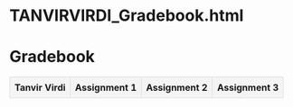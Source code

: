 # TANVIRVIRDI_Gradebook.html
<!DOCTYPE html>
<html lang="en">
<head>
    <meta charset="UTF-8">
    <meta name="viewport" content="width=device-width, initial-scale=1.0">
    <title>Gradebook</title>
    <style>
    table {
        width: 100%;
        border-collapse: collapse;
    }
    th, td {
        border: 1px solid #ddd;
        padding: 8px;
        text-align: left;
    }
    th {
        background-color: #f4f4f4;
    }
    </style>
</head>
<body>
    <h1>Gradebook</h1>
    <table id="gradebook">
    <thead>
        <tr>
            <th>Tanvir Virdi</th>
            <th>Assignment 1</th>
            <th>Assignment 2</th>
            <th>Assignment 3</th>
            <!-- Add more assignment -->
        </tr>
    </thead>
    <tbody>
        <!-- Rows will be populated dynamically with JavaScript-->
    </tbody>
    </table>
    <script src="gradebook.js"></script>
</body>
</html>
